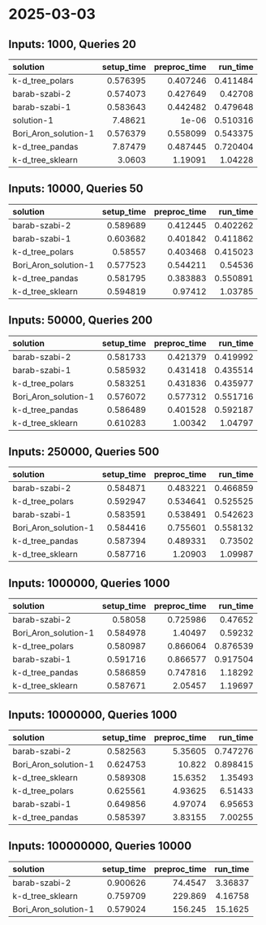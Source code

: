 # 2025-03-03

## Inputs: 1000, Queries 20

| solution             |   setup_time |   preproc_time |   run_time |
|:---------------------|-------------:|---------------:|-----------:|
| k-d_tree_polars      |     0.576395 |       0.407246 |   0.411484 |
| barab-szabi-2        |     0.574073 |       0.427649 |   0.42708  |
| barab-szabi-1        |     0.583643 |       0.442482 |   0.479648 |
| solution-1           |     7.48621  |       1e-06    |   0.510316 |
| Bori_Aron_solution-1 |     0.576379 |       0.558099 |   0.543375 |
| k-d_tree_pandas      |     7.87479  |       0.487445 |   0.720404 |
| k-d_tree_sklearn     |     3.0603   |       1.19091  |   1.04228  |

## Inputs: 10000, Queries 50

| solution             |   setup_time |   preproc_time |   run_time |
|:---------------------|-------------:|---------------:|-----------:|
| barab-szabi-2        |     0.589689 |       0.412445 |   0.402262 |
| barab-szabi-1        |     0.603682 |       0.401842 |   0.411862 |
| k-d_tree_polars      |     0.58557  |       0.403468 |   0.415023 |
| Bori_Aron_solution-1 |     0.577523 |       0.544211 |   0.54536  |
| k-d_tree_pandas      |     0.581795 |       0.383883 |   0.550891 |
| k-d_tree_sklearn     |     0.594819 |       0.97412  |   1.03785  |

## Inputs: 50000, Queries 200

| solution             |   setup_time |   preproc_time |   run_time |
|:---------------------|-------------:|---------------:|-----------:|
| barab-szabi-2        |     0.581733 |       0.421379 |   0.419992 |
| barab-szabi-1        |     0.585932 |       0.431418 |   0.435514 |
| k-d_tree_polars      |     0.583251 |       0.431836 |   0.435977 |
| Bori_Aron_solution-1 |     0.576072 |       0.577312 |   0.551716 |
| k-d_tree_pandas      |     0.586489 |       0.401528 |   0.592187 |
| k-d_tree_sklearn     |     0.610283 |       1.00342  |   1.04797  |

## Inputs: 250000, Queries 500

| solution             |   setup_time |   preproc_time |   run_time |
|:---------------------|-------------:|---------------:|-----------:|
| barab-szabi-2        |     0.584871 |       0.483221 |   0.466859 |
| k-d_tree_polars      |     0.592947 |       0.534641 |   0.525525 |
| barab-szabi-1        |     0.583591 |       0.538491 |   0.542623 |
| Bori_Aron_solution-1 |     0.584416 |       0.755601 |   0.558132 |
| k-d_tree_pandas      |     0.587394 |       0.489331 |   0.73502  |
| k-d_tree_sklearn     |     0.587716 |       1.20903  |   1.09987  |

## Inputs: 1000000, Queries 1000

| solution             |   setup_time |   preproc_time |   run_time |
|:---------------------|-------------:|---------------:|-----------:|
| barab-szabi-2        |     0.58058  |       0.725986 |   0.47652  |
| Bori_Aron_solution-1 |     0.584978 |       1.40497  |   0.59232  |
| k-d_tree_polars      |     0.580987 |       0.866064 |   0.876539 |
| barab-szabi-1        |     0.591716 |       0.866577 |   0.917504 |
| k-d_tree_pandas      |     0.586859 |       0.747816 |   1.18292  |
| k-d_tree_sklearn     |     0.587671 |       2.05457  |   1.19697  |

## Inputs: 10000000, Queries 1000

| solution             |   setup_time |   preproc_time |   run_time |
|:---------------------|-------------:|---------------:|-----------:|
| barab-szabi-2        |     0.582563 |        5.35605 |   0.747276 |
| Bori_Aron_solution-1 |     0.624753 |       10.822   |   0.898415 |
| k-d_tree_sklearn     |     0.589308 |       15.6352  |   1.35493  |
| k-d_tree_polars      |     0.625561 |        4.93625 |   6.51433  |
| barab-szabi-1        |     0.649856 |        4.97074 |   6.95653  |
| k-d_tree_pandas      |     0.585397 |        3.83155 |   7.00255  |

## Inputs: 100000000, Queries 10000

| solution             |   setup_time |   preproc_time |   run_time |
|:---------------------|-------------:|---------------:|-----------:|
| barab-szabi-2        |     0.900626 |        74.4547 |    3.36837 |
| k-d_tree_sklearn     |     0.759709 |       229.869  |    4.16758 |
| Bori_Aron_solution-1 |     0.579024 |       156.245  |   15.1625  |